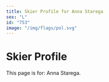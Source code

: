 ```yaml
---
title: Skier Profile for Anna Starega
sex: "L"
id: "753"
image: "/img/flags/pol.svg" 
---
```


# Skier Profile

This page is for: Anna Starega.
    